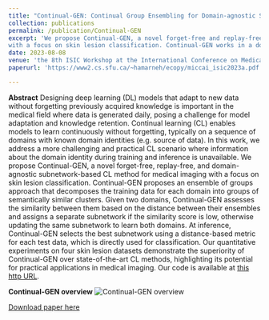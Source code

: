 ```yaml
---
title: "Continual-GEN: Continual Group Ensembling for Domain-agnostic Skin Lesion Classification"
collection: publications
permalink: /publication/Continual-GEN
excerpt: 'We propose Continual-GEN, a novel forget-free and replay-free subnetwork-based CL method for medical imaging 
with a focus on skin lesion classification. Continual-GEN works in a domain-agnostic setting, where information about domain identity during training or at inference is unavailable.'
date: 2023-08-08
venue: 'the 8th ISIC Workshop at the International Conference on Medical Image Computing and Computer Assisted Intervention (MICCAI)'
paperurl: 'https://www2.cs.sfu.ca/~hamarneh/ecopy/miccai_isic2023a.pdf'

---
```

**Abstract**
Designing deep learning (DL) models that adapt to new data without forgetting previously acquired knowledge is important in the medical field where data is generated daily, posing a challenge for model adaptation and knowledge retention. Continual learning (CL) enables models to learn continuously without forgetting, typically on a sequence of domains with known domain identities (e.g. source of data). In this work, we address a more challenging and practical CL scenario where information about the domain identity during training and inference is unavailable. We propose Continual-GEN, a novel forget-free, replay-free, and domain-agnostic subnetwork-based CL method for medical imaging with a focus on skin lesion classification. Continual-GEN proposes an ensemble of groups approach that decomposes the training data for each domain into groups of semantically similar clusters. Given two domains, Continual-GEN assesses the similarity between them based on the distance
between their ensembles and assigns a separate subnetwork if the similarity score is low, otherwise updating the same subnetwork to learn both domains. At inference, Continual-GEN selects the best subnetwork using a distance-based metric for each test data, which is directly used for classification. Our quantitative experiments on four skin lesion datasets
demonstrate the superiority of Continual-GEN over state-of-the-art CL methods, highlighting its potential for practical applications in medical imaging. Our code is available at [this http URL](https://github.com/nourhanb/Continual-GEN).

**Continual-GEN overview**
![Continual-GEN overview](http://nourhanb.github.io/images/Continual-GEN_block.jpg)

[Download paper here](https://www2.cs.sfu.ca/~hamarneh/ecopy/miccai_isic2023a.pdf)
